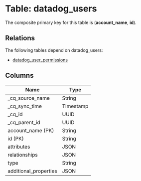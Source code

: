 # Table: datadog_users

The composite primary key for this table is (**account_name**, **id**).

## Relations

The following tables depend on datadog_users:
  - [datadog_user_permissions](datadog_user_permissions.md)

## Columns

| Name          | Type          |
| ------------- | ------------- |
|_cq_source_name|String|
|_cq_sync_time|Timestamp|
|_cq_id|UUID|
|_cq_parent_id|UUID|
|account_name (PK)|String|
|id (PK)|String|
|attributes|JSON|
|relationships|JSON|
|type|String|
|additional_properties|JSON|
